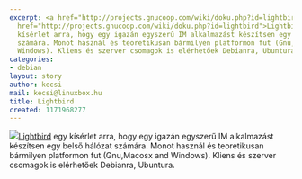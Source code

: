 ```yaml
---
excerpt: <a href="http://projects.gnucoop.com/wiki/doku.php?id=lightbird"><img src="/files/lightbird.png"/></a><a
  href="http://projects.gnucoop.com/wiki/doku.php?id=lightbird">Lightbird</a> egy
  kísérlet arra, hogy egy igazán egyszerű IM alkalmazást készítsen egy belső hálózat
  számára. Monot használ és teoretikusan bármilyen platformon fut (Gnu,Macosx and
  Windows). Kliens és szerver csomagok is elérhetőek Debianra, Ubuntura.
categories:
- debian
layout: story
author: kecsi
mail: kecsi@linuxbox.hu
title: Lightbird
created: 1171968277
---
```

<a href="http://projects.gnucoop.com/wiki/doku.php?id=lightbird"><img src="/sites/default/files/lightbird.png"/></a><a href="http://projects.gnucoop.com/wiki/doku.php?id=lightbird">Lightbird</a> egy kísérlet arra, hogy egy igazán egyszerű IM alkalmazást készítsen egy belső hálózat számára. Monot használ és teoretikusan bármilyen platformon fut (Gnu,Macosx and Windows). Kliens és szerver csomagok is elérhetőek Debianra, Ubuntura.
